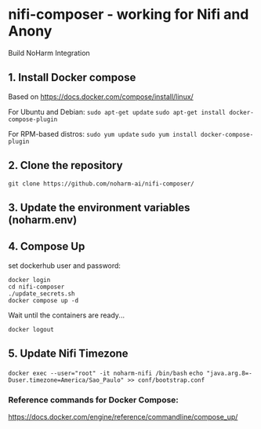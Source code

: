 # nifi-composer - working for Nifi and Anony
Build NoHarm Integration

## 1. Install Docker compose 
Based on https://docs.docker.com/compose/install/linux/

For Ubuntu and Debian:
```sudo apt-get update```
```sudo apt-get install docker-compose-plugin```

For RPM-based distros:
```sudo yum update```
```sudo yum install docker-compose-plugin```

## 2. Clone the repository
```git clone https://github.com/noharm-ai/nifi-composer/ ```

## 3. Update the environment variables (noharm.env)

## 4. Compose Up

set dockerhub user and password:

```
docker login
cd nifi-composer
./update_secrets.sh
docker compose up -d
```

Wait until the containers are ready...

```docker logout```

## 5. Update Nifi Timezone
```docker exec --user="root" -it noharm-nifi /bin/bash``` 
```echo "java.arg.8=-Duser.timezone=America/Sao_Paulo" >> conf/bootstrap.conf```


### Reference commands for Docker Compose: 
https://docs.docker.com/engine/reference/commandline/compose_up/
